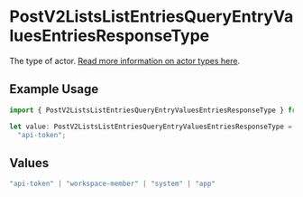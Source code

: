 # PostV2ListsListEntriesQueryEntryValuesEntriesResponseType

The type of actor. [Read more information on actor types here](/docs/actors).

## Example Usage

```typescript
import { PostV2ListsListEntriesQueryEntryValuesEntriesResponseType } from "attio-js/models/operations";

let value: PostV2ListsListEntriesQueryEntryValuesEntriesResponseType =
  "api-token";
```

## Values

```typescript
"api-token" | "workspace-member" | "system" | "app"
```